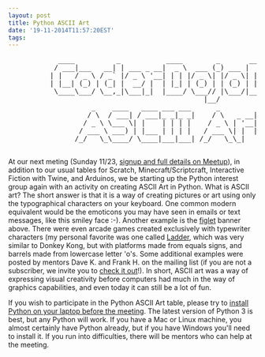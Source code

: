 ```yaml
---
layout: post
title: Python ASCII Art
date: '19-11-2014T11:57:20EST'
tags:
---
```

<pre>
            ____          _           ____        _       ____   ____ 
           / ___|___   __| | ___ _ __|  _ \  ___ (_) ___ |  _ \ / ___|
          | |   / _ \ / _` |/ _ \ '__| | | |/ _ \| |/ _ \| | | | |    
          | |__| (_) | (_| |  __/ |  | |_| | (_) | | (_) | |_| | |___ 
           \____\___/ \__,_|\___|_|  |____/ \___// |\___/|____/ \____|
                                               |__/                   
                    _    ____   ____ ___ ___      _         _   
                   / \  / ___| / ___|_ _|_ _|    / \   _ __| |_ 
                  / _ \ \___ \| |    | | | |    / _ \ | '__| __|
                 / ___ \ ___) | |___ | | | |   / ___ \| |  | |_ 
                /_/   \_\____/ \____|___|___| /_/   \_\_|   \__|

</pre>

At our next meting (Sunday 11/23, [signup and full details on Meetup](http://www.meetup.com/CoderDojoDC/)), in addition to our usual tables for Scratch, Minecraft/Scriptcraft, Interactive Fiction with Twine, and Arduinos, we be starting up the Python interest group again with an activity on creating ASCII Art in Python.  What is ASCII art? The short answer is that it is a way of creating pictures or art using only the typographical characters on your keyboard. One common modern equivalent would be the emoticons you may have seen in emails or text messages, like this smiley face :-). Another example is the [figlet](http://www.figlet.org "Figlet website" ) banner above. There were even arcade games created exclusively with typewriter characters (my personal favorite was one called [Ladder](http://en.wikipedia.org/wiki/Ladder_(video_game) "Wikipedia article about Ladder game, with a link to download a Java emulator"), which was very similar to Donkey Kong, but with platforms made from equals signs, and barrels made from lowercase letter 'o's. Some additional examples were posted by mentors Dave K. and Frank H. on the mailing list (if you are not a subscriber, we invite you to [check it out](https://groups.google.com/forum/#!forum/coderdojodc)!). In short, ASCII art was a way of expressing visual creativity before computers had much in the way of graphics capabilities, and even today it can still be a lot of fun.

If you wish to participate in the Python ASCII Art table, please try to [install Python on your laptop before the meeting](https://www.python.org/downloads/ "Python.org website downloads page"). The latest version of Python 3 is best, but any Python will work.  If you have a Mac or Linux machine, you almost certainly have Python already, but if you have Windows you'll need to install it. If you run into difficulties, there will be mentors who can help at the meeting.

<p style="clear:both">&nbsp;</p>
